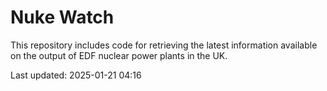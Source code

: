 # Nuke Watch

This repository includes code for retrieving the latest information available on the output of EDF nuclear power plants in the UK.

Last updated: 2025-01-21 04:16